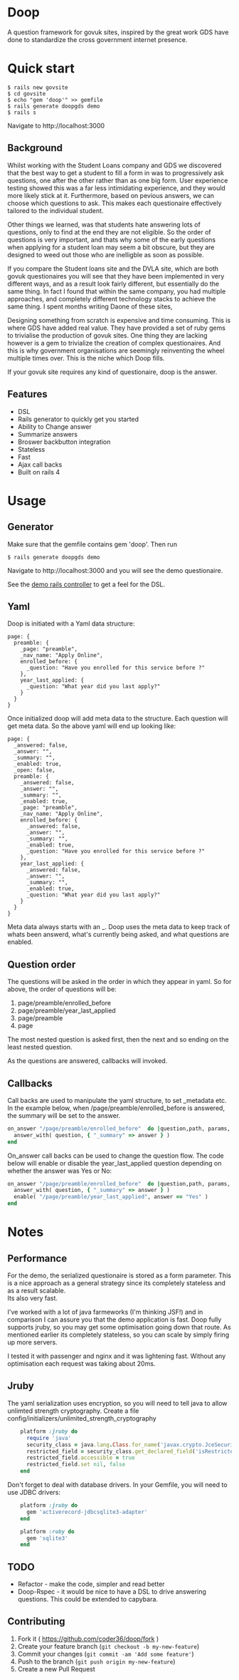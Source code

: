 # Doop

A question framework for govuk sites, inspired by the great work GDS have done to standardize the cross government internet presence.

# Quick start

    $ rails new govsite
    $ cd govsite
    $ echo "gem 'doop'" >> gemfile
    $ rails generate doopgds demo
    $ rails s

Navigate to http://localhost:3000
     

## Background
Whilst working with the Student Loans company and GDS we discovered that the best way to get a student to fill a form in was to progressively
ask questions, one after the other rather than as one big form.  User experience testing showed this was a far less intimidating experience, and they would more likely
stick at it.  Furthermore, based on pevious answers, we  can choose which questions to ask.  This makes each questionaire effectively tailored to the individual student.

Other things we learned, was that students hate answering lots of questions, only to find at the end they are not eligible.  So the order of questions is very important,
and thats why some of the early questions when applying for a student loan may seem a bit obscure, but they are designed to weed out those who are inelligble as soon as possible. 

If you compare the Student loans site and the DVLA site, which are both govuk questionaires you will see that they have been implemented in very different ways, and as a result look fairly different, but essentially do the same thing.  In fact I found that within the same company, you had multiple approaches, and completely different technology stacks to achieve the same thing.  I spent months writing Daone of these sites, 

Designing something from scratch is expensive and time consuming.  This is where GDS have added real value.  They have provided a set of ruby gems to trivialise the production of
govuk sites.  One thing they are lacking however is a gem to trivialize the creation of complex questionaires.  And this is why government organisations are seemingly reinventing
the wheel multiple times over.  This is the niche which Doop fills.

If your govuk site requires any kind of questionaire, doop is the answer.  


## Features

* DSL
* Rails generator to quickly get you started
* Ability to Change answer
* Summarize answers
* Broswer backbutton integration
* Stateless
* Fast
* Ajax call backs
* Built on rails 4


# Usage

## Generator

Make sure that the gemfile contains gem 'doop'.   Then run

    $ rails generate doopgds demo

Navigate to http://localhost:3000 and you will see the demo questionaire.  
    
See the [demo rails controller](https://github.com/coder36/doop/blob/master/lib/generators/doopgovuk/templates/app/controllers/demo_controller.rb) to get a feel for the DSL.


## Yaml

Doop is initiated with a Yaml data structure:

    page: {
      preamble: {
        _page: "preamble",
        _nav_name: "Apply Online",
        enrolled_before: {
          _question: "Have you enrolled for this service before ?"
        },
        year_last_applied: {
          _question: "What year did you last apply?"
        }
      }
    }

Once initialized doop will add meta data to the structure.  Each question will get meta data.  So the above yaml will end up looking like:

    page: {
      _answered: false,
      _answer: "",
      _summary: "",
      _enabled: true,
      _open: false,
      preamble: {
        _answered: false,
        _answer: "",
        _summary: "",
        _enabled: true,
        _page: "preamble",
        _nav_name: "Apply Online",
        enrolled_before: {
          _answered: false,
          _answer: "",
          _summary: "",
          _enabled: true,
          _question: "Have you enrolled for this service before ?"
        },
        year_last_applied: {
          _answered: false,
          _answer: "",
          _summary: "",
          _enabled: true,
          _question: "What year did you last apply?"
        }
      }
    }

Meta data always starts with an _.  Doop uses the meta data to keep track of whats been answerd, what's currently being asked, and what questions are enabled.



## Question order

The questions will be asked in the order in which they appear in yaml.  So for above, the order of questions will be:

1.  page/preamble/enrolled_before
2.  page/preamble/year_last_applied
3.  page/preamble
4.  page

The most nested question is asked first, then the next and so ending on the least nested question.  


As the questions are answered, callbacks will invoked.


## Callbacks

Call backs are used to manipulate the yaml structure, to set _metadata etc.  In the example below, when /page/preamble/enrolled_before is answered, the summary will be set to the answer.

```ruby
on_answer "/page/preamble/enrolled_before"  do |question,path, params, answer|
  answer_with( question, { "_summary" => answer } )
end

```

On_answer call backs can be used to change the question flow.  The code below will enable or disable the year_last_applied question depending on whether the answer was Yes or No:

```ruby
on_answer "/page/preamble/enrolled_before"  do |question,path, params, answer|
  answer_with( question, { "_summary" => answer } )
  enable( "/page/preamble/year_last_applied", answer == "Yes" )
end
```


# Notes

## Performance

For the demo, the serialized questionaire is stored as a form parameter.  This is a nice approach as a general strategy since its completely stateless and as a result scalable.  
Its also very fast.  

I've worked with a lot of java farmeworks (I'm thinking JSF!) and in comparison I can assure you that the demo application is fast.  Doop fully supports jruby, so you may get some 
optimisation going down that route.  As mentioned earlier its completely stateless, so you can scale by simply firing up more servers. 

I tested it with passenger and nginx and it was lightening fast.  Without any optimisation each request was taking about 20ms.

## Jruby

The yaml serialization uses encryption, so you will need to tell java to allow unlimted strength cryptography.  Create a file config/initializers/unlimited_strength_cryptography

```ruby
    platform :jruby do
      require 'java'
      security_class = java.lang.Class.for_name('javax.crypto.JceSecurity')
      restricted_field = security_class.get_declared_field('isRestricted')
      restricted_field.accessible = true
      restricted_field.set nil, false
    end
```

Don't forget to deal with database drivers.  In your Gemfile, you will need to use JDBC drivers:

```ruby
    platform :jruby do
      gem 'activerecord-jdbcsqlite3-adapter'
    end

    platform :ruby do
      gem 'sqlite3'
    end
```


## TODO

* Refactor -  make the code, simpler and read better
* Doop-Rspec - it would be nice to have a DSL to drive answering questions.  This could be extended to capybara.


## Contributing

1. Fork it ( https://github.com/coder36/doop/fork )
2. Create your feature branch (`git checkout -b my-new-feature`)
3. Commit your changes (`git commit -am 'Add some feature'`)
4. Push to the branch (`git push origin my-new-feature`)
5. Create a new Pull Request
